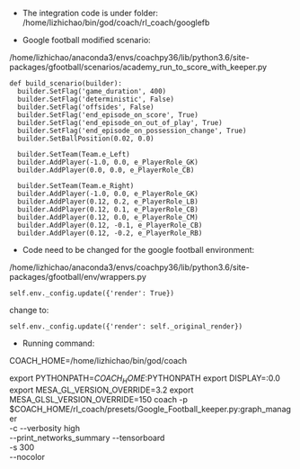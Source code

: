 
- The integration code is under folder: /home/lizhichao/bin/god/coach/rl_coach/googlefb

- Google football modified scenario:

/home/lizhichao/anaconda3/envs/coachpy36/lib/python3.6/site-packages/gfootball/scenarios/academy_run_to_score_with_keeper.py

```
def build_scenario(builder):
  builder.SetFlag('game_duration', 400)
  builder.SetFlag('deterministic', False)
  builder.SetFlag('offsides', False)
  builder.SetFlag('end_episode_on_score', True)
  builder.SetFlag('end_episode_on_out_of_play', True)
  builder.SetFlag('end_episode_on_possession_change', True)
  builder.SetBallPosition(0.02, 0.0)

  builder.SetTeam(Team.e_Left)
  builder.AddPlayer(-1.0, 0.0, e_PlayerRole_GK)
  builder.AddPlayer(0.0, 0.0, e_PlayerRole_CB)

  builder.SetTeam(Team.e_Right)
  builder.AddPlayer(-1.0, 0.0, e_PlayerRole_GK)
  builder.AddPlayer(0.12, 0.2, e_PlayerRole_LB)
  builder.AddPlayer(0.12, 0.1, e_PlayerRole_CB)
  builder.AddPlayer(0.12, 0.0, e_PlayerRole_CM)
  builder.AddPlayer(0.12, -0.1, e_PlayerRole_CB)
  builder.AddPlayer(0.12, -0.2, e_PlayerRole_RB)
```

- Code need to be changed for the google football environment:

/home/lizhichao/anaconda3/envs/coachpy36/lib/python3.6/site-packages/gfootball/env/wrappers.py

```
self.env._config.update({'render': True})
```

change to:

```
self.env._config.update({'render': self._original_render})
```

- Running command:

COACH_HOME=/home/lizhichao/bin/god/coach

export PYTHONPATH=$COACH_HOME:$PYTHONPATH
export DISPLAY=:0.0
export MESA_GL_VERSION_OVERRIDE=3.2
export MESA_GLSL_VERSION_OVERRIDE=150
coach -p $COACH_HOME/rl_coach/presets/Google_Football_keeper.py:graph_manager \
 -c --verbosity high \
--print_networks_summary --tensorboard \
 -s 300  \
 --nocolor